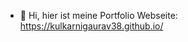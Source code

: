 - 👋 Hi, hier ist meine Portfolio Webseite: https://kulkarnigaurav38.github.io/


<!---
kulkarnigaurav38/kulkarnigaurav38 is a ✨ special ✨ repository because its `README.md` (this file) appears on your GitHub profile.
You can click the Preview link to take a look at your changes.
--->

